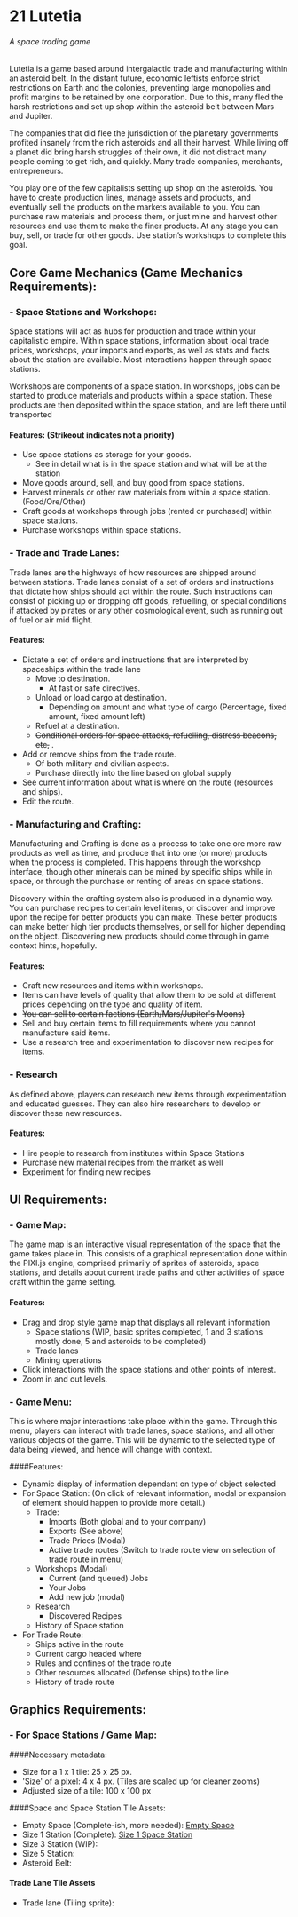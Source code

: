 # 21 Lutetia
###### A space trading game

  Lutetia is a game based around intergalactic trade and manufacturing within an asteroid belt. In the distant future, economic leftists enforce strict restrictions on Earth and the colonies, preventing large monopolies and profit margins to be retained by one corporation. Due to this, many fled the harsh restrictions and set up shop within the asteroid belt between Mars and Jupiter. 

  The companies that did flee the jurisdiction of the planetary governments profited insanely from the rich asteroids and all their harvest. While living off a planet did bring harsh struggles of their own, it did not distract many people coming to get rich, and quickly. Many trade companies, merchants, entrepreneurs.

  You play one of the few capitalists setting up shop on the asteroids. You have to create production lines, manage assets and products, and eventually sell the products on the markets available to you. You can purchase raw materials and process them, or just mine and harvest other resources and use them to make the finer products. At any stage you can buy, sell, or trade for other goods. Use station’s workshops to complete this goal.

## Core Game Mechanics (Game Mechanics Requirements): 
### - Space Stations and Workshops:
  Space stations will act as hubs for production and trade within your capitalistic empire. Within space stations, information about local trade prices, workshops, your imports and exports, as well as stats and facts about the station are available. Most interactions happen through space stations.

  Workshops are components of a space station. In workshops, jobs can be started to produce materials and products within a space station. These products are then deposited within the space station, and are left there until transported
#### Features: (Strikeout indicates not a priority)
* Use space stations as storage for your goods.
  * See in detail what is in the space station and what will be at the station 
* Move goods around, sell, and buy good from space stations.
* Harvest minerals or other raw materials from within a space station. (Food/Ore/Other)
* Craft goods at workshops through jobs (rented or purchased) within space stations.
* Purchase workshops within space stations.

### - Trade and Trade Lanes:
  Trade lanes are the highways of how resources are shipped around between stations. Trade lanes consist of a set of orders and instructions that dictate how ships should act within the route. Such instructions can consist of picking up or dropping off goods, refuelling, or special conditions if attacked by pirates or any other cosmological event, such as running out of fuel or air mid flight.
  
#### Features:
* Dictate a set of orders and instructions that are interpreted by spaceships within the trade lane
  * Move to destination.
    * At fast or safe directives.
  * Unload or load cargo at destination.
    * Depending on amount and what type of cargo (Percentage, fixed amount, fixed amount left)
  * Refuel at a destination.
  * ~~Conditional orders for space attacks, refuelling, distress beacons, etc,~~ .
* Add or remove ships from the trade route.
  * Of both military and civilian aspects.
  * Purchase directly into the line based on global supply
* See current information about what is where on the route (resources and ships).
* Edit the route.

### - Manufacturing and Crafting: 
  Manufacturing and Crafting is done as a process to take one ore more raw products as well as time, and produce that into one (or more) products when the process is completed. This happens through the workshop interface, though other minerals can be mined by specific ships while in space, or through the purchase or renting of areas on space stations. 
  
  Discovery within the crafting system also is produced in a dynamic way. You can purchase recipes to certain level items, or discover and improve upon the recipe for better products you can make. These better products can make better high tier products themselves, or sell for higher depending on the object. Discovering new products should come through in game context hints, hopefully.
  
#### Features:
* Craft new resources and items within workshops.
* Items can have levels of quality that allow them to be sold at different prices depending on the type and quality of item.
* ~~You can sell to certain factions (Earth/Mars/Jupiter's Moons)~~
* Sell and buy certain items to fill requirements where you cannot manufacture said items.
* Use a research tree and experimentation to discover new recipes for items.

### - Research
  As defined above, players can research new items through experimentation and educated guesses. They can also hire researchers to develop or discover these new resources.
  
#### Features:
* Hire people to research from institutes within Space Stations
* Purchase new material recipes from the market as well
* Experiment for finding new recipes
 
## UI Requirements:
### - Game Map:
The game map is an interactive visual representation of the space that the game takes place in. This consists of a graphical representation done within the PIXI.js engine, comprised primarily of sprites of asteroids, space stations, and details about current trade paths and other activities of space craft within the game setting.

#### Features:
* Drag and drop style game map that displays all relevant information
  * Space stations (WIP, basic sprites completed, 1 and 3 stations mostly done, 5 and asteroids to be  completed)
  * Trade lanes
  * Mining operations
* Click interactions with the space stations and other points of interest.
* Zoom in and out levels.

### - Game Menu:
This is where major interactions take place within the game. Through this menu, players can interact with trade lanes, space stations, and all other various objects of the game. This will be dynamic to the selected type of data being viewed, and hence will change with context.

####Features:
* Dynamic display of information dependant on type of object selected
* For Space Station: (On click of relevant information, modal or expansion of element should happen to provide more detail.)
  * Trade:
    * Imports (Both global and to your company)
    * Exports (See above)
    * Trade Prices (Modal)
    * Active trade routes (Switch to trade route view on selection of trade route in menu)
  * Workshops (Modal)
    * Current (and queued) Jobs
    * Your Jobs
    * Add new job (modal)
  * Research
    * Discovered Recipes
  * History of Space station
* For Trade Route:
  * Ships active in the route
  * Current cargo headed where
  * Rules and confines of the trade route
  * Other resources allocated (Defense ships) to the line
  * History of trade route
  
## Graphics Requirements:
### - For Space Stations / Game Map:
####Necessary metadata: 
* Size for a 1 x 1 tile: 25 x 25 px. 
* 'Size' of a pixel: 4 x 4 px. (Tiles are scaled up for cleaner zooms)
* Adjusted size of a tile: 100 x 100 px

####Space and Space Station Tile Assets:
* Empty Space (Complete-ish, more needed): [Empty Space](/docs/empty_space.png)
* Size 1 Station (Complete): [Size 1 Space Station](/docs/size_1.png)
* Size 3 Station (WIP):
* Size 5 Station:
* Asteroid Belt:

#### Trade Lane Tile Assets
* Trade lane (Tiling sprite):

  
